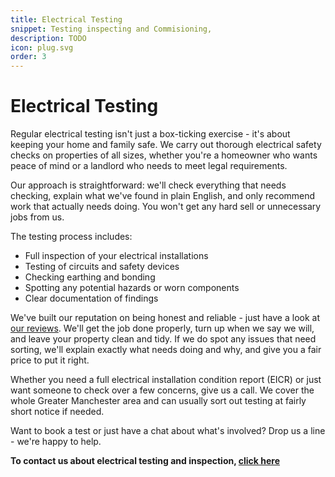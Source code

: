 ```yaml
---
title: Electrical Testing
snippet: Testing inspecting and Commisioning,
description: TODO
icon: plug.svg
order: 3
---
```


# Electrical Testing
Regular electrical testing isn't just a box-ticking exercise - it's about keeping your home and family safe. We carry out thorough electrical safety checks on properties of all sizes, whether you're a homeowner who wants peace of mind or a landlord who needs to meet legal requirements. 

Our approach is straightforward: we'll check everything that needs checking, explain what we've found in plain English, and only recommend work that actually needs doing. You won't get any hard sell or unnecessary jobs from us. 

The testing process includes: 

- Full inspection of your electrical installations
- Testing of circuits and safety devices
- Checking earthing and bonding
- Spotting any potential hazards or worn components
- Clear documentation of findings
     

We've built our reputation on being honest and reliable - just have a look at [our reviews](https://maps.app.goo.gl/8j3vvkz4uCafyRPN7). We'll get the job done properly, turn up when we say we will, and leave your property clean and tidy. If we do spot any issues that need sorting, we'll explain exactly what needs doing and why, and give you a fair price to put it right. 

Whether you need a full electrical installation condition report (EICR) or just want someone to check over a few concerns, give us a call. We cover the whole Greater Manchester area and can usually sort out testing at fairly short notice if needed. 

Want to book a test or just have a chat about what's involved? Drop us a line - we're happy to help. 

**To contact us about electrical testing and inspection, [click here](/contact/)**
